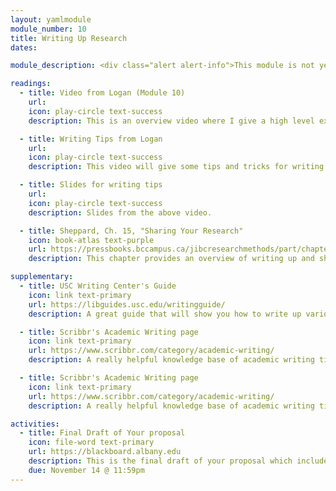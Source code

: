 ```yaml
---
layout: yamlmodule
module_number: 10
title: Writing Up Research
dates:

module_description: <div class="alert alert-info">This module is not yet ready.</div>This module covers some writing tips and tricks.

readings:
  - title: Video from Logan (Module 10)
    url:
    icon: play-circle text-success
    description: This is an overview video where I give a high level explanation of the readings and describe this week's tasks.

  - title: Writing Tips from Logan
    url:
    icon: play-circle text-success
    description: This video will give some tips and tricks for writing coherently and cohesively.

  - title: Slides for writing tips
    url:
    icon: play-circle text-success
    description: Slides from the above video.

  - title: Sheppard, Ch. 15, "Sharing Your Research"
    icon: book-atlas text-purple
    url: https://pressbooks.bccampus.ca/jibcresearchmethods/part/chapter-15-sharing-your-research/
    description: This chapter provides an overview of writing up and sharing your research based on audience and format.

supplementary:
  - title: USC Writing Center's Guide
    icon: link text-primary
    url: https://libguides.usc.edu/writingguide/
    description: A great guide that will show you how to write up various sections of a paper.

  - title: Scribbr's Academic Writing page
    icon: link text-primary
    url: https://www.scribbr.com/category/academic-writing/
    description: A really helpful knowledge base of academic writing tips and tricks. Check out the <a href="https://www.scribbr.com/academic-writing/transition-words/" target="_blank">transitions words</a> page, for example.

  - title: Scribbr's Academic Writing page
    icon: link text-primary
    url: https://www.scribbr.com/category/academic-writing/
    description: A really helpful knowledge base of academic writing tips and tricks. Check out the <a href="https://www.scribbr.com/academic-writing/transition-words/" target="_blank">transitions words</a> page or the <a href="https://www.scribbr.com/apa-style/methods-section/">methods</a>, for example.

activities:
  - title: Final Draft of Your proposal
    icon: file-word text-primary
    url: https://blackboard.albany.edu
    description: This is the final draft of your proposal which includes introduction, literature review, methods and conclusion. See the Proposal Outline document for specific instructions.
    due: November 14 @ 11:59pm
---
```

